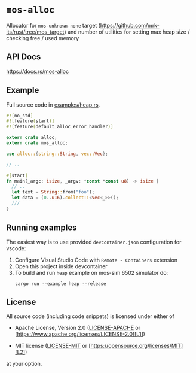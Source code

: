 # `mos-alloc`

Allocator for `mos-unknown-none` target (https://github.com/mrk-its/rust/tree/mos_target)
and number of utilities for setting max heap size / checking free / used memory

## API Docs
https://docs.rs/mos-alloc

## Example

Full source code in [examples/heap.rs](examples/heap.rs).

``` rust
#![no_std]
#![feature(start)]
#![feature(default_alloc_error_handler)]

extern crate alloc;
extern crate mos_alloc;

use alloc::{string::String, vec::Vec};

// ..

#[start]
fn main(_argc: isize, _argv: *const *const u8) -> isize {
  // ..
  let text = String::from("foo");
  let data = (0..u16).collect::<Vec<_>>();
  ///
}

```

## Running examples

The easiest way is to use provided `devcontainer.json` configuration for vscode:

1. Configure Visual Studio Code with `Remote - Containers` extension
2. Open this project inside devcontainer
3. To build and run `heap` example on mos-sim 6502 simulator do:
    ```
    cargo run --example heap --release
    ```

## License

All source code (including code snippets) is licensed under either of

- Apache License, Version 2.0 ([LICENSE-APACHE](LICENSE-APACHE) or
  [https://www.apache.org/licenses/LICENSE-2.0][L1])

- MIT license ([LICENSE-MIT](LICENSE-MIT) or
  [https://opensource.org/licenses/MIT][L2])

[L1]: https://www.apache.org/licenses/LICENSE-2.0
[L2]: https://opensource.org/licenses/MIT

at your option.